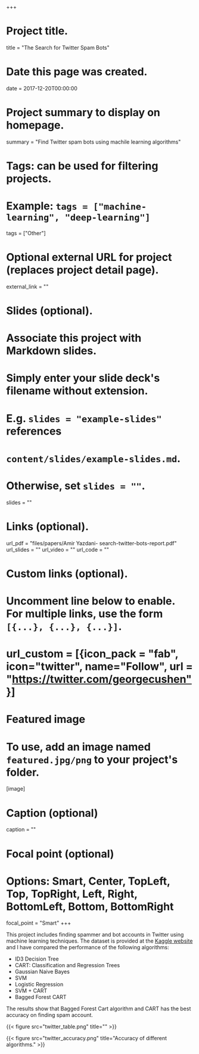 +++
# Project title.
title = "The Search for Twitter Spam Bots"

# Date this page was created.
date = 2017-12-20T00:00:00

# Project summary to display on homepage.
summary = "Find Twitter spam bots using machile learning algorithms"
# Tags: can be used for filtering projects.
# Example: `tags = ["machine-learning", "deep-learning"]`
tags = ["Other"]

# Optional external URL for project (replaces project detail page).
external_link = ""

# Slides (optional).
#   Associate this project with Markdown slides.
#   Simply enter your slide deck's filename without extension.
#   E.g. `slides = "example-slides"` references
#   `content/slides/example-slides.md`.
#   Otherwise, set `slides = ""`.
slides = ""


# Links (optional).
url_pdf = "files/papers/Amir Yazdani- search-twitter-bots-report.pdf"
url_slides = ""
url_video = ""
url_code = ""

# Custom links (optional).
#   Uncomment line below to enable. For multiple links, use the form `[{...}, {...}, {...}]`.
#   url_custom = [{icon_pack = "fab", icon="twitter", name="Follow", url = "https://twitter.com/georgecushen"}]

# Featured image
# To use, add an image named `featured.jpg/png` to your project's folder.
[image]
  # Caption (optional)
  caption = ""

  # Focal point (optional)
  # Options: Smart, Center, TopLeft, Top, TopRight, Left, Right, BottomLeft, Bottom, BottomRight
  focal_point = "Smart"
+++


This project includes finding spammer and bot accounts in Twitter using machine learning techniques. The dataset is provided at the [Kaggle website](https://www.kaggle.com/c/uofu-ml-fall-2017) and I have compared the performance of the following algorithms:

* ID3 Decision Tree
* CART: Classification and Regression Trees
* Gaussian Naive Bayes
* SVM
* Logistic Regression
* SVM + CART
* Bagged Forest CART

The results show that Bagged Forest Cart algorithm and CART has the best accuracy on finding spam account.





{{< figure src="twitter_table.png" title="" >}}


{{< figure src="twitter_accuracy.png" title="Accuracy of different algorithms." >}}
